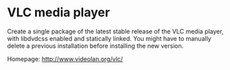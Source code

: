 VLC media player
================

Create a single package of the latest stable release of the VLC media player,
with libdvdcss enabled and statically linked.
You might have to manually delete a previous installation before installing the new version.

Homepage: http://www.videolan.org/vlc/
